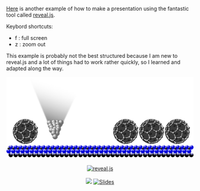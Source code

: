 

[Here](https://hexanders.github.io/Phd_presentaion/) is another example of how to make a presentation using the fantastic tool called [reveal.js](https://revealjs.com/). 

Keybord shortcuts:
  - f : full screen
  - z : zoom out

This example is probably not the best structured because I am new to reveal.js and a lot of things had to work rather quickly, so I learned and adapted along the way. 

<p align="center">
<a target="_blank" rel="noopener noreferrer" href="https://hexanders.github.io/Phd_presentaion/"><img src="https://github.com/Hexanders/Phd_presentaion/blob/gh-pages/pictures/Opening/title_page_oppening.svg"> 
</a>
</p>

<p align="center">
  <a href="https://revealjs.com">
  <img src="https://hakim-static.s3.amazonaws.com/reveal-js/logo/v1/reveal-black-text-sticker.png" alt="reveal.js" width="500">
  </a>
  <br><br>
  <a href="https://github.com/hakimel/reveal.js/actions"><img src="https://github.com/hakimel/reveal.js/workflows/tests/badge.svg"></a>
  <a href="https://slides.com/"><img src="https://s3.amazonaws.com/static.slid.es/images/slides-github-banner-320x40.png?1" alt="Slides" width="160" height="20"></a>
</p>


